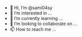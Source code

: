 - 👋 Hi, I’m @sami04sy
- 👀 I’m interested in ...
- 🌱 I’m currently learning ...
- 💞️ I’m looking to collaborate on ...
- 📫 How to reach me ...

<!---
sami04sy/sami04sy is a ✨ special ✨ repository because its `README.md` (this file) appears on your GitHub profile.
You can click the Preview link to take a look at your changes.
--->
